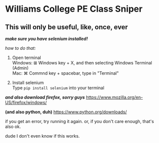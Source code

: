 # Williams College PE Class Sniper
## This will only be useful, like, once, ever

***make sure you have selenium installed!***

*how to do that:*
1. Open terminal<br>
Windows: ⊞ Windows key + X, and then selecting Windows Terminal (Admin)<br>
Mac: ⌘ Commnd key + spacebar, type in "Terminal"

2. Install selenium<br>
Type `pip install selenium` into your terminal

***and also download firefox, sorry guys***
https://www.mozilla.org/en-US/firefox/windows/

**(and also python, duh)**
https://www.python.org/downloads/

if you get an error, try running it again. or, if you don't care enough, that's also ok.

dude I don't even know if this works.
